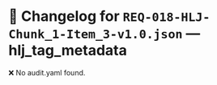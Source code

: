 # 📝 Changelog for `REQ-018-HLJ-Chunk_1-Item_3-v1.0.json` — **hlj_tag_metadata**

❌ No audit.yaml found.
